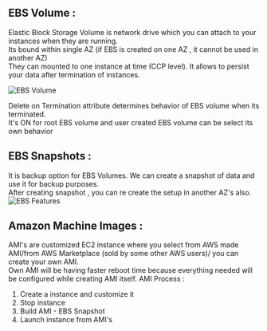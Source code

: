 ## EBS Volume :
  Elastic Block Storage Volume is network drive which you can attach to your instances when they are running.<br>
  Its bound within single AZ (if EBS is created on one AZ , it cannot be used in another AZ)<br>
  They can mounted to one instance at time (CCP level). It allows to persist your data after termination of instances.<br>

![EBS Volume]()

Delete on Termination attribute determines behavior of EBS volume when its terminated.<br>
It's ON for root EBS volume and user created EBS volume can be select its own behavior<br> 

## EBS Snapshots :
It is backup option for EBS Volumes. We can create a snapshot of data and use it for backup purposes.<br>
After creating snapshot , you can re create the setup in another AZ's also.<br>
![EBS Features]()

## Amazon Machine Images :
AMI's are customized EC2 instance where you select from AWS made AMI/from AWS Marketplace (sold by some other AWS users)/ you can create your own AMI.<br>
Own AMI will be having faster reboot time because everything needed will be configured while creating AMI itself.
AMI Process :
1. Create a instance and customize it
2. Stop instance
3. Build AMI - EBS Snapshot
4. Launch instance from AMI's





